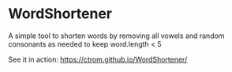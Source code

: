 # WordShortener
A simple tool to shorten words by removing all vowels and random consonants as needed to keep word.length &lt; 5

See it in action:
https://ctrom.github.io/WordShortener/
